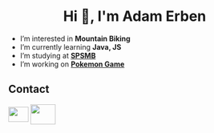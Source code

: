 <h1 align="center">Hi 👋, I'm Adam Erben</h1>

-  I’m interested in **Mountain Biking**
-  I’m currently learning **Java, JS** 
-  I’m studying at [**SPSMB**](https://www.spsmb.cz/)
-  I’m working on [**Pokemon Game**](https://github.com/Ad4meek/Pokemon-Game)

## Contact
 
<a href="https://www.instagram.com/ad4meek11/" target="blank"><img align="center" src="https://raw.githubusercontent.com/rahuldkjain/github-profile-readme-generator/master/src/images/icons/Social/instagram.svg" height="30" width="40" /></a>
<a title="Adameek#6319" href="#" target="blank"><img align="center" src="https://raw.githubusercontent.com/rahuldkjain/github-profile-readme-generator/master/src/images/icons/Social/discord.svg" height="40" width="50" /></a>

